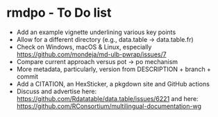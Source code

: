 # rmdpo - To Do list

- Add an example vignette underlining various key points
- Allow for a different directory (e.g., data.table -> data.table.fr)
- Check on Windows, macOS & Linux, especially https://github.com/mondeja/md-ulb-pwrap/issues/7
- Compare current approach versus pot -> po mechanism
- More metadata, particularly, version from DESCRIPTION + branch + commit
- Add a CITATION, an HexSticker, a pkgdown site and GitHub actions
- Discuss and advertise here: https://github.com/Rdatatable/data.table/issues/6221 and here: https://github.com/RConsortium/multilingual-documentation-wg
